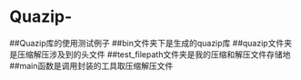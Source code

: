 # Quazip-
##Quazip库的使用测试例子
##bin文件夹下是生成的quazip库
##quazip文件夹是压缩解压涉及到的头文件
##test_filepath文件夹是我的压缩和解压文件存储地
##main函数是调用封装的工具取压缩解压文件
